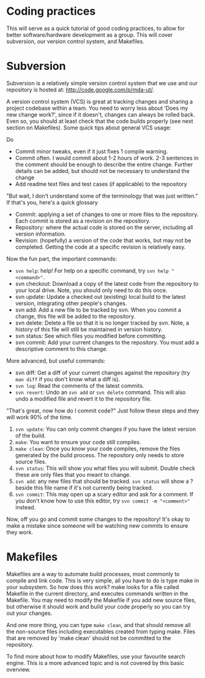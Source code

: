 # Coding practices #

This will serve as a quick tutorial of good coding practices, to allow for better software/hardware development as a group. This will cover subversion, our version control system, and Makefiles.

# Subversion #

Subversion is a relatively simple version control system that we use and our repository is hosted at: http://code.google.com/p/mda-ut/.

A version control system (VCS) is great at tracking changes and sharing a project codebase within a team. You need to worry less about 'Does my new change work?', since if it doesn't, changes can always be rolled back. Even so, you should at least check that the code builds properly (see next section on Makefiles). Some quick tips about general VCS usage:

Do
  * Commit minor tweaks, even if it just fixes 1 compile warning.
  * Commit often. I would commit about 1-2 hours of work. 2-3 sentences in the comment should be enough to describe the entire change. Further details can be added, but should not be necessary to understand the change
  * Add readme text files and test cases (if applicable) to the repository

"But wait, I don't understand some of the terminology that was just written." If that's you, here's a quick glossary

  * Commit: applying a set of changes to one or more files to the repository. Each commit is stored as a revision on the repository.
  * Repository: where the actual code is stored on the server, including all version information.
  * Revision: (hopefully) a version of the code that works, but may not be completed. Getting the code at a specific revision is relatively easy.

Now the fun part, the important commands:

  * `svn help`: help! For help on a specific command, try `svn help "<command>"`.
  * svn checkout: Download a copy of the latest code from the repository to your local drive. Note, you should only need to do this once.
  * svn update: Update a checked out (existing) local build to the latest version, integrating other people's changes.
  * svn add: Add a new file to be tracked by svn. When you commit a change, this file will be added to the repository.
  * svn delete: Delete a file so that it is no longer tracked by svn. Note, a history of this file will still be maintained in version history.
  * svn status: See which files you modified before committing.
  * svn commit: Add your current changes to the repository. You must add a descriptive comment to this change.

More advanced, but useful commands:

  * svn diff: Get a diff of your current changes against the repository (try `man diff` if you don't know what a diff is).
  * `svn log`: Read the comments of the latest commits.
  * `svn revert`: Undo an `svn add` or `svn delete` command. This will also undo a modified file and revert it to the repository file.

"That's great, now how do I commit code?" Just follow these steps and they will work 90% of the time.

  1. `svn update`: You can only commit changes if you have the latest version of the build.
  1. `make`: You want to ensure your code still compiles.
  1. `make clean`: Once you know your code compiles, remove the files generated by the build process. The repository only needs to store source files.
  1. `svn status`: This will show you what files you will submit. Double check these are only files that you meant to change.
  1. `svn add`: any new files that should be tracked. `svn status` will show a ? beside this file name if it's not currently being tracked.
  1. `svn commit`: This may open up a scary editor and ask for a comment. If you don't know how to use this editor, try `svn commit -m "<comment>"` instead.

Now, off you go and commit some changes to the repository! It's okay to make a mistake since someone will be watching new commits to ensure they work.

# Makefiles #

Makefiles are a way to automate build processes, most commonly to compile and link code. This is very simple, all you have to do is type make in your subsystem. So how does this work? make looks for a file called Makefile in the current directory, and executes commands written in the Makefile. You may need to modify the Makefile if you add new source files, but otherwise it should work and build your code properly so you can try out your changes.

And one more thing, you can type `make clean`, and that should remove all the non-source files including executables created from typing make. Files that are removed by 'make clean' should not be committed to the repository.

To find more about how to modify Makefiles, use your favourite search engine. This is a more advanced topic and is not covered by this basic overview.